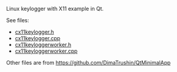 Linux keylogger with X11 example in Qt.

See files:
* [cx11keylogger.h](cx11keylogger.h)
* [cx11keylogger.cpp](cx11keylogger.h)
* [cx11keyloggerworker.h](cx11keyloggerworker.h)
* [cx11keyloggerworker.cpp](cx11keyloggerworker.cpp)

Other files are from https://github.com/DimaTrushin/QtMinimalApp

